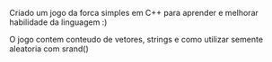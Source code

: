 Criado um jogo da forca simples em C++ para aprender e melhorar habilidade da linguagem :)

O jogo contem conteudo de vetores, strings e como utilizar semente aleatoria com srand()
